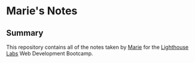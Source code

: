 # Marie's Notes

## Summary 

This repository contains all of the notes taken by [Marie](https://github.com/Chi400) for the [Lighthouse Labs](https://www.lighthouselabs.ca/) Web Development Bootcamp.